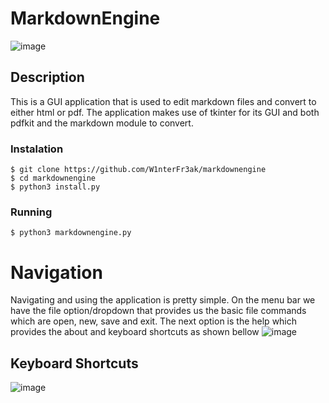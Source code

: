 # MarkdownEngine
![image](https://user-images.githubusercontent.com/55146805/148252980-64fc1094-1af4-4126-93ed-3959dedde4c5.png)

## Description
This is a GUI application that is used to edit markdown files and convert to either html or pdf. The application makes use of tkinter for its GUI and both pdfkit and the markdown module to convert.
### Instalation
```
$ git clone https://github.com/W1nterFr3ak/markdownengine
$ cd markdownengine
$ python3 install.py
```
### Running
```
$ python3 markdownengine.py
```

# Navigation
Navigating and using the application is pretty simple. On the menu bar we have the file option/dropdown that provides us the basic file commands which are open, new, save and exit.
The next option is the help which provides the about and keyboard shortcuts as shown bellow
![image](https://user-images.githubusercontent.com/55146805/148253752-601380ca-701d-4c84-8d66-153c402ae08b.png)

## Keyboard Shortcuts
![image](https://user-images.githubusercontent.com/55146805/148253774-57db13a3-c2cb-4b9f-b026-d23cfb220d40.png)
